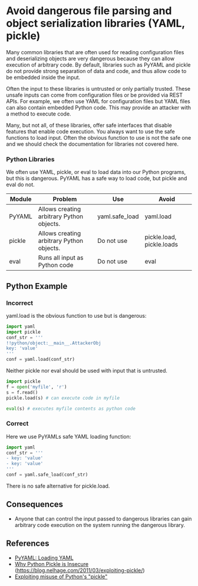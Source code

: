 Avoid dangerous file parsing and object serialization libraries (YAML, pickle)
==============================================================================

Many common libraries that are often used for reading configuration
files and deserializing objects are very dangerous because they can
allow execution of arbitrary code. By default, libraries such as PyYAML
and pickle do not provide strong separation of data and code, and thus
allow code to be embedded inside the input.

Often the input to these libraries is untrusted or only partially
trusted. These unsafe inputs can come from configuration files or be
provided via REST APIs. For example, we often use YAML for configuration files but YAML files can also
contain embedded Python code. This may provide an attacker with a method to execute code.

Many, but not all, of these libraries, offer safe interfaces that disable
features that enable code execution. You always want to use the safe functions
to load input. Often the obvious function to use is not the safe
one and we should check the  documentation for libraries not covered
here.

### Python Libraries

We often use YAML, pickle, or eval to load data into our Python programs,
but this is dangerous. PyYAML has a safe way to load code, but pickle and
eval do not.

| Module   | Problem   |  Use  | Avoid
| -------- | --------- | ----- | ---------
| PyYAML | Allows creating arbitrary Python objects. | yaml.safe_load | yaml.load
| pickle | Allows creating arbitrary Python objects. | Do not use | pickle.load, pickle.loads
| eval | Runs all input as Python code | Do not use | eval

## Python Example
### Incorrect

yaml.load is the obvious function to use but is dangerous:
```python
import yaml
import pickle
conf_str = '''
!!python/object:__main__.AttackerObj
key: 'value'
'''
conf = yaml.load(conf_str)
```

Neither pickle nor eval should be used with input that is untrusted.

```python
import pickle
f = open('myfile', 'r')
s = f.read()
pickle.load(s) # can execute code in myfile

eval(s) # executes myfile contents as python code
```

### Correct

Here we use PyYAMLs safe YAML loading function:
```python
import yaml
conf_str = '''
- key: 'value'
- key: 'value'
'''
conf = yaml.safe_load(conf_str)
```
There is no safe alternative for pickle.load.

## Consequences

* Anyone that can control the input passed to dangerous libraries can
gain arbitrary code execution on the system running the dangerous library.

## References

* [PyYAML: Loading YAML](http://pyyaml.org/wiki/PyYAMLDocumentation#LoadingYAML)
* [Why Python Pickle is Insecure](http://michael-rushanan.blogspot.com/2012/10/why-python-pickle-is-insecure.html)
(https://blog.nelhage.com/2011/03/exploiting-pickle/)
* [Exploiting misuse of Python's "pickle"](http://michael-rushanan.blogspot.com/2012/10/why-python-pickle-is-insecure.html)
